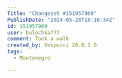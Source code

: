 ```yaml
---
Title: "Changeset #151957969"
PublishDate: "2024-05-28T18:16:34Z"
id: 151957969
user: bulochka777
comment: Took a walk
created_by: Vespucci 20.0.1.0
tags:
  - Montenegro

---
```


